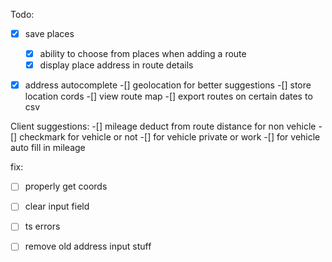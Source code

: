 Todo:

-[x] save places
    -[x] ability to choose from places when adding a route
    -[x] display place address in route details
-[x] address autocomplete
    -[] geolocation for better suggestions
    -[] store location cords
-[] view route map
-[] export routes on certain dates to csv


Client suggestions:
-[] mileage deduct from route distance for non vehicle
-[] checkmark for vehicle or not
-[] for vehicle private or work
-[] for vehicle auto fill in mileage

fix:

-[ ] properly get coords
-[ ] clear input field

-[ ] ts errors

-[ ] remove old address input stuff


